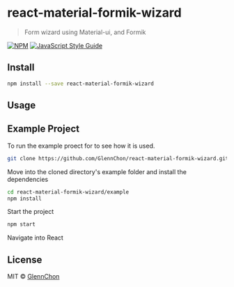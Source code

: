 # react-material-formik-wizard

> Form wizard using Material-ui, and Formik

[![NPM](https://img.shields.io/npm/v/react-material-formik-wizard.svg)](https://www.npmjs.com/package/react-material-formik-wizard) [![JavaScript Style Guide](https://img.shields.io/badge/code_style-standard-brightgreen.svg)](https://standardjs.com)

## Install

```bash
npm install --save react-material-formik-wizard
```

## Usage

## Example Project

To run the example proect for to see how it is used.

```bash
git clone https://github.com/GlennChon/react-material-formik-wizard.git
```

Move into the cloned directory's example folder and install the dependencies

```bash
cd react-material-formik-wizard/example
npm install
```

Start the project

```bash
npm start
```

Navigate into React

## License

MIT © [GlennChon](https://github.com/GlennChon)
